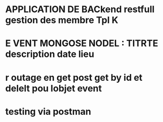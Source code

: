 # APPLICATION DE BACkend restfull gestion des membre Tpl K
# E VENT MONGOSE NODEL : TITRTE description date lieu
# r outage en get post get by id et delelt pou lobjet event
# testing via postman
